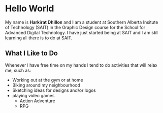 # Hello World
My name is **Harkirat Dhillon** and I am a student at Southern Alberta Insitute of Technology (SAIT) in the Graphic Design course for the School for Advanced Digital Technology.
I have just started being at SAIT and I am still learning all there is to do at SAIT. 
## What I Like to Do
Whenever I have free time on my hands I tend to do activities that will relax me, such as:
- Working out at the gym or at home
- Biking around my neighbourhood
- Sketching ideas for designs and/or logos
- playing video games
  - Action Adventure
  - RPG

